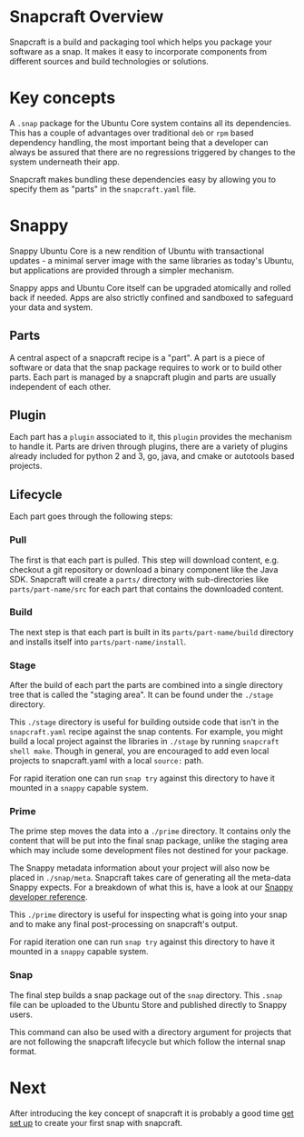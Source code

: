 # Snapcraft Overview

Snapcraft is a build and packaging tool which helps you package your software
as a snap. It makes it easy to incorporate components from different sources
and build technologies or solutions.

# Key concepts

A `.snap` package for the Ubuntu Core system contains all its
dependencies. This has a couple of advantages over traditional `deb` or
`rpm` based dependency handling, the most important being that a
developer can always be assured that there are no regressions triggered by
changes to the system underneath their app.

Snapcraft makes bundling these dependencies easy by allowing you to
specify them as "parts" in the `snapcraft.yaml` file.

# Snappy

Snappy Ubuntu Core is a new rendition of Ubuntu with transactional updates - a
minimal server image with the same libraries as today's Ubuntu, but
applications are provided through a simpler mechanism.

Snappy apps and Ubuntu Core itself can be upgraded atomically and rolled back
if needed. Apps are also strictly confined and sandboxed to safeguard your
data and system.

## Parts

A central aspect of a snapcraft recipe is a "part". A part is a piece
of software or data that the snap package requires to work or to
build other parts. Each part is managed by a snapcraft plugin and parts
are usually independent of each other.

## Plugin

Each part has a `plugin` associated to it, this `plugin` provides the mechanism
to handle it. Parts are driven through plugins, there are a variety of plugins
already included for python 2 and 3, go, java, and cmake or autotools based
projects.

## Lifecycle

Each part goes through the following steps:

### Pull

The first is that each part is pulled. This step will download
content, e.g. checkout a git repository or download a binary component
like the Java SDK. Snapcraft will create a `parts/` directory with
sub-directories like `parts/part-name/src` for each part that contains
the downloaded content.

### Build

The next step is that each part is built in its `parts/part-name/build`
directory and installs itself into `parts/part-name/install`.

### Stage

After the build of each part the parts are combined into a single
directory tree that is called the "staging area". It can be found
under the `./stage` directory.

This `./stage` directory is useful for building outside code that isn't in the
`snapcraft.yaml` recipe against the snap contents. For example, you might
build a local project against the libraries in `./stage` by running `snapcraft
shell make`. Though in general, you are encouraged to add even local
projects to snapcraft.yaml with a local `source:` path.

For rapid iteration one can run `snap try` against this directory to have it
mounted in a `snappy` capable system.

### Prime

The prime step moves the data into a `./prime` directory. It contains only
the content that will be put into the final snap package, unlike the staging
area which may include some development files not destined for your package.

The Snappy metadata information about your project will also now be placed in
`./snap/meta`. Snapcraft takes care of generating all the meta-data Snappy
expects. For a breakdown of what this is, have a look at our [Snappy developer
reference](http://snapcraft.io/docs/build-snaps/metadata).

This `./prime` directory is useful for inspecting what is going into your snap
and to make any final post-processing on snapcraft's output.

For rapid iteration one can run `snap try` against this directory to have it
mounted in a `snappy` capable system.

### Snap

The final step builds a snap package out of the `snap` directory. This `.snap`
file can be uploaded to the Ubuntu Store and published directly to Snappy
users.

This command can also be used with a directory argument for projects that
are not following the snapcraft lifecycle but which follow the internal
snap format.

# Next

After introducing the key concept of snapcraft it is probably a good
time [get set up](get-started.md) to create your first snap with snapcraft.
